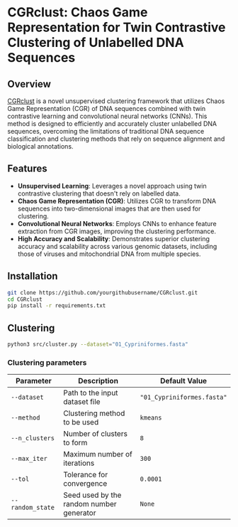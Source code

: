 # CGRclust: Chaos Game Representation for Twin Contrastive  Clustering of Unlabelled DNA Sequences

## Overview
[CGRclust](https://arxiv.org/abs/2407.02538) is a novel unsupervised clustering framework that utilizes Chaos Game Representation (CGR) of DNA sequences combined with twin contrastive learning and convolutional neural networks (CNNs). This method is designed to efficiently and accurately cluster unlabelled DNA sequences, overcoming the limitations of traditional DNA sequence classification and clustering methods that rely on sequence alignment and biological annotations.



## Features
- **Unsupervised Learning**: Leverages a novel approach using twin contrastive clustering that doesn't rely on labelled data.
- **Chaos Game Representation (CGR)**: Utilizes CGR to transform DNA sequences into two-dimensional images that are then used for clustering.
- **Convolutional Neural Networks**: Employs CNNs to enhance feature extraction from CGR images, improving the clustering performance.
- **High Accuracy and Scalability**: Demonstrates superior clustering accuracy and scalability across various genomic datasets, including those of viruses and mitochondrial DNA from multiple species.

## Installation

```bash
git clone https://github.com/yourgithubusername/CGRclust.git
cd CGRclust
pip install -r requirements.txt
```

## Clustering
```bash
python3 src/cluster.py --dataset="01_Cypriniformes.fasta"
```
### Clustering parameters

| Parameter      | Description                          | Default Value |
|----------------|--------------------------------------|---------------|
| `--dataset`    | Path to the input dataset file       | `"01_Cypriniformes.fasta"` |
| `--method`     | Clustering method to be used         | `kmeans`      |
| `--n_clusters` | Number of clusters to form           | `8`           |
| `--max_iter`   | Maximum number of iterations         | `300`         |
| `--tol`        | Tolerance for convergence            | `0.0001`      |
| `--random_state`| Seed used by the random number generator | `None`    |
